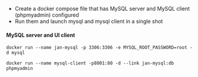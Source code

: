* Create a docker compose file that has MySQL server and MySQL client (phpmyadmin) configured
* Run them and launch mysql and mysql client in a single shot

#### MySQL server and UI client

```
docker run --name jan-mysql -p 3306:3306 -e MYSQL_ROOT_PASSWORD=root -d mysql
```

```
docker run --name mysql-client -p8001:80 -d --link jan-mysql:db phpmyadmin
```

